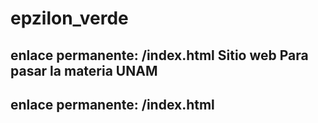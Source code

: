 # epzilon_verde 
enlace permanente: /index.html
Sitio web
Para pasar la materia
UNAM
---
enlace permanente: /index.html
---
